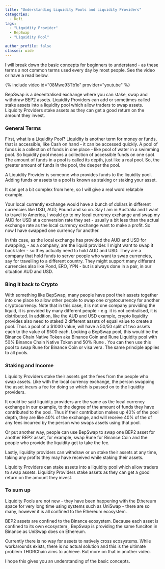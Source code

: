 ```yaml
---
title: "Understanding Liquidity Pools and Liquidity Providers"
categories:
  - Defi
tags:
  - "Liquidity Provider"
  - BepSwap
  - "Liquidity Pool"

author_profile: false
classes: wide
---
```


I will break down the basic concepts for beginners to understand - as these terms a not common terms used every day by most people. See the video or have a read below. 


{% include video id="08Mwe93Tb1o" provider="youtube" %}

BepSwap is a decentralised exchange where you can stake, swap and withdraw BEP2 assets. 
Liquidity Providers can add or sometimes called stake assets into a liquidity pool which allow traders to swap assets.  Liquidity Providers stake assets as they can get a good return on the amount they invest. 

### General Terms
First, what is a Liquidity Pool?
Liquidity is another term for money or funds, that is accessible, like Cash on hand - it can be accessed quickly. 
A pool of funds is a collection of funds in one place - like pool of water in a swimming pool. 
So liquidity pool means a collection of accessible funds on one spot. The amount of funds in a pool is called its depth, just like a real pool. So, the greater amount of funds in the pool, the deeper the pool. 

A Liquidity Provider is someone who provides funds to the liquidity pool. Adding funds or assets to a pool is known as staking or staking your asset.  

It can get a bit complex from here, so I will give a real word relatable example. 

Your local currently exchange would have a bunch of dollars in different currencies like USD, AUD, Pound and so on. Say I am in Australia and I want to travel to America, I would go to my local currency exchange and swap my AUD for USD at a conversion rate they set - usually a bit less than the actual exchange rate as the local currency exchange want to make a profit. So now I have swapped one currency for another. 

In this case, as the local exchange has provided the AUD and USD for swapping, - as a company, are the liquid provider. I might want to swap it back later - so they actually need to hold AUD and USD. They are a company that hold funds to server people who want to swap currencies, say for travelling to a different country. They might support many different currencies also like Pond, ERO, YPN - but is always done in a pair, in our situation AUD and USD. 

### Bing it back to Crypto
With something like BepSwap, many people have pool their assets together into one place to allow other people to swap one cryptocurrency for another cryptocurrency. Note that in this case, it is not one company providing the liquid, it is provided by many different people - e.g. it is not centralised, it is distributed.
In addition, like the AUD and USD example, crypto liquidity provides also need to staked 2 different assets of equal value to create a pool. Thus a pool of a $1000 value, will have a 50/50 split of two assets each to the value of $500 each. 
Looking a BepSwap pool, this would be the Binance Chain Native Token aka Binance Coin and Rune Liquidity pool with 50% Binance Chain Native Token and 50% Rune . You can then use this pool to swap Rune for Binance Coin or visa vera. The same principle applies to all pools. 

### Staking and Income
Liquidity Providers stake their assets get the fees from the people who swap assets. 
Like with the local currency exchange, the person swapping the asset incurs a fee for doing so which is passed on to the liquidity providers. 

It could be said liquidity providers are the same as the local currency exchange in our example, to the degree of the amount of funds they have contributed to the pool. Thus if their contribution makes up 40% of the pool depth, they are like 40% of the exchange, and will receive 40% of the of any fees incurred by the person who swaps assets using that pool.

Or put another way, people can use BepSwap to swap one BEP2 asset for another BEP2 asset, for example, swap Rune for Binance Coin and the people who provide the liquidity get to take the fee. 


Lastly, liquidity providers can withdraw or un stake their assets at any time, taking any profits they may have received while staking their assets. 

Liquidity Providers can stake assets into a liquidity pool which allow traders to swap assets.  Liquidity Providers stake assets as they can get a good return on the amount they invest. 

### To sum up

Liquidity Pools are not new - they have been happening with the Ethereum space for very long time using systems such as UniSwap - there are so many, however it is all confined to the Ethereum ecosystem. 

BEP2 assets are confined to the Binance ecosystem. Because each asset is confined to its own ecosystem , BepSwap is providing the same funciton in Binance as UniSwap does on Ethereum. 

Currently there is no way for assets to natively cross ecosystems. While workarounds exists, there is no actual solution and this is the ultimate problem THORChain aims to achieve. But more on that in another video. 

I hope this gives you an understanding of the basic concepts.

